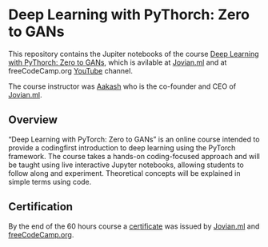 # Deep Learning with PyThorch: Zero to GANs

This repository contains the Jupiter notebooks of the course [Deep Learning with PyThorch: Zero to GANs](https://jovian.ml/forum/c/pytorch-zero-to-gans/18), 
which is avilable at [Jovian.ml](https://www.jovian.ml/) and at freeCodeCamp.org [YouTube](https://www.youtube.com/watch?v=vo_fUOk-IKk&list=PLWKjhJtqVAbm3T2Eq1_KgloC7ogdXxdRa) channel.

The course instructor was [Aakash](https://github.com/aakashns) who is the co-founder and CEO of [Jovian.ml](https://www.jovian.ml/).

## Overview

“Deep Learning with PyTorch: Zero to GANs” is an online course intended to provide a codingfirst
introduction to deep learning using the PyTorch framework. The course takes a hands-on
coding-focused approach and will be taught using live interactive Jupyter notebooks, allowing
students to follow along and experiment. Theoretical concepts will be explained in simple
terms using code. 

## Certification

By the end of the 60 hours course a [certificate](https://jovian.ml/certificate/MFQWCNRQGY) was issued by [Jovian.ml](https://www.jovian.ml/) and [freeCodeCamp.org](https://www.freecodecamp.org/).
